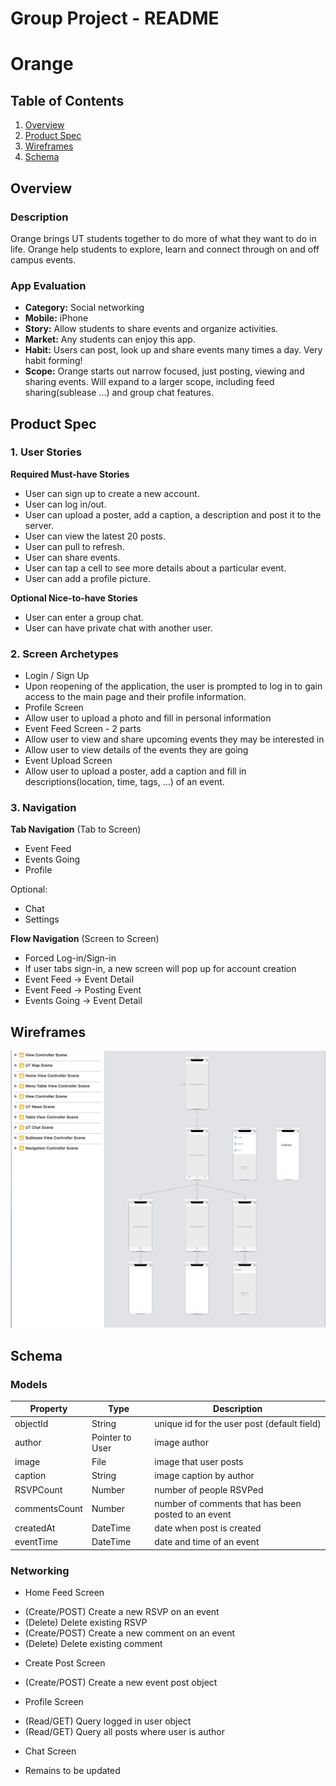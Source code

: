 Group Project - README
===

# Orange

## Table of Contents
1. [Overview](#Overview)
1. [Product Spec](#Product-Spec)
1. [Wireframes](#Wireframes)
2. [Schema](#Schema)

## Overview
### Description
Orange brings UT students together to do more of what they want to do in life. Orange help students to explore, learn and connect through on and off campus events. 

### App Evaluation
- **Category:** Social networking
- **Mobile:** iPhone
- **Story:** Allow students to share events and organize activities.
- **Market:** Any students can enjoy this app. 
- **Habit:** Users can post, look up and share events many times a day. Very habit forming!
- **Scope:** Orange starts out narrow focused, just posting, viewing and sharing events. Will expand to a larger scope, including feed sharing(sublease ...) and group chat features.

## Product Spec

### 1. User Stories

**Required Must-have Stories**

* User can sign up to create a new account.
* User can log in/out.
* User can upload a poster, add a caption, a description and post it to the server.
* User can view the latest 20 posts.
* User can pull to refresh.
* User can share events.
* User can tap a cell to see more details about a particular event.
* User can add a profile picture.


**Optional Nice-to-have Stories**
* User can enter a group chat.
* User can have private chat with another user. 


### 2. Screen Archetypes

* Login / Sign Up
* Upon reopening of the application, the user is prompted to log in to gain access to the main page and their profile information.
* Profile Screen
* Allow user to upload a photo and fill in personal information
* Event Feed Screen - 2 parts
* Allow user to view and share upcoming events they may be interested in
* Allow user to view details of the events they are going
* Event Upload Screen
* Allow user to upload a poster, add a caption and fill in descriptions(location, time, tags, ...) of an event.

### 3. Navigation

**Tab Navigation** (Tab to Screen)

* Event Feed
* Events Going
* Profile

Optional:
* Chat
* Settings

**Flow Navigation** (Screen to Screen)

* Forced Log-in/Sign-in
* If user tabs sign-in, a new screen will pop up for account creation
* Event Feed -> Event Detail
* Event Feed -> Posting Event
* Events Going -> Event Detail


## Wireframes
<img src="https://github.com/Xieyangxinyu/UT-social-media/blob/master/Wireframe.png" width=600>

## Schema 

### Models
| Property | Type | Description |
| ------ | ------ | ------ |
| objectId | String| unique id for the user post (default field) |
| author | Pointer to User | image author |
| image | File | image that user posts|
| caption | String | image caption by author|
| RSVPCount | Number | number of people RSVPed |
| commentsCount | Number | number of comments that has been posted to an event |
| createdAt | DateTime | date when post is created |
| eventTime | DateTime | date and time of an event |
### Networking
- Home Feed Screen
* (Create/POST) Create a new RSVP on an event
* (Delete) Delete existing RSVP
* (Create/POST) Create a new comment on an event
* (Delete) Delete existing comment
- Create Post Screen
* (Create/POST) Create a new event post object
- Profile Screen
* (Read/GET) Query logged in user object
* (Read/GET) Query all posts where user is author
- Chat Screen
* Remains to be updated

